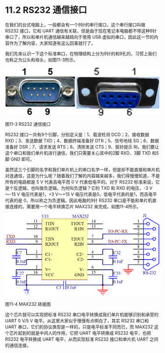 # 11.2 RS232 通信接口

在我们的台式电脑上，一般都会有一个9针的串行接口，这个串行接口叫做 RS232 接口，它和 UART 通信有关联，但是由于现在笔记本电脑都不带这种9针串口了，所以和单片机通信越来越趋向于使用 USB 虚拟的串口，因此这一节的内容作为了解内容，大家知道有这么回事就行了。

我们先来认识一下这个标准串口，在物理结构上分为9针的和9孔的，习惯上我们也称之为公头和母头，如图11-3所示。 

![](images/36.png)

图11-3 RS232 通信接口

RS232 接口一共有9个引脚，分别定义是：1、载波检测 DCD；2、接收数据 RXD；3、发送数据 TXD；4、数据终端准备好 DTR；5、信号地线 SG；6、数据准备好 DSR；7、请求发送 RTS；8、清除发送 CTS；9、振铃提示 RI。我们要让这个串口和我们单片机进行通信，我们只需要关心其中的2脚 RXD、3脚 TXD 和5脚 GND 即可。

虽然这三个引脚的名字和我们单片机上的串口名字一样，但是却不能直接和单片机对连通信，这是为什么呢？随着我们了解的内容越来越多，我们得慢慢知道，不是所有的电路都是 5 V 代表高电平而 0 V 代表低电平的。对于 RS232 标准来说，它是个反逻辑，也叫做负逻辑。为何叫负逻辑？它的 TXD 和 RXD 的电压，-3 V～-15 V 电压代表是1，+3 V～+15 V 电压代表是0。低电平代表的是1，而高电平代表的是 0，所以称之为负逻辑。因此电脑的9针 RS232 串口是不能和单片机直接连接的，需要用一个电平转换芯片 MAX232 来完成，如图11-4所示。 

![](images/37.png)

图11-4 MAX232 转接图

这个芯片就可以实现把标准 RS232 串口电平转换成我们单片机能够识别和承受的 UART 0 V/5 V 电平。从这里大家似乎慢慢有点明白了，其实 RS232 串口和 UART 串口，它们的协议类型是一样的，只是电平标准不同而已，而 MAX232 这个芯片起到的就是中间人的作用，它把 UART 电平转换成 RS232 电平，也把 RS232 电平转换成 UART 电平，从而实现标准 RS232 接口和单片机 UART 之间的通信连接。 